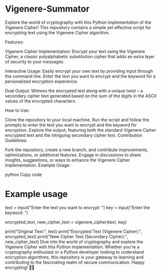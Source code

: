 # Vigenere-Summator
Explore the world of cryptography with this Python implementation of the Vigenere Cipher! This repository contains a simple yet effective script for encrypting text using the Vigenere Cipher algorithm.

Features:

Vigenere Cipher Implementation: Encrypt your text using the Vigenere Cipher, a classic polyalphabetic substitution cipher that adds an extra layer of security to your messages.

Interactive Usage: Easily encrypt your own text by providing input through the command line. Enter the text you want to encrypt and the keyword for a personalized encryption experience.

Dual Output: Witness the encrypted text along with a unique twist – a secondary cipher text generated based on the sum of the digits in the ASCII values of the encrypted characters.

How to Use:

Clone the repository to your local machine.
Run the script and follow the prompts to enter the text you want to encrypt and the keyword for encryption.
Explore the output, featuring both the standard Vigenere Cipher encrypted text and the intriguing secondary cipher text.
Contribution Guidelines:

Fork the repository, create a new branch, and contribute improvements, optimizations, or additional features.
Engage in discussions to share insights, suggestions, or ways to enhance the Vigenere Cipher implementation.
Example Usage:

python
Copy code
# Example usage
text = input("Enter the text you want to encrypt: ")
key = input("Enter the keyword: ")

encrypted_text, new_cipher_text = vigenere_cipher(text, key)

print("Original Text:", text)
print("Encrypted Text (Vigenere Cipher):", encrypted_text)
print("New Cipher Text (Secondary Cipher):", new_cipher_text)
Dive into the world of cryptography and explore the Vigenere Cipher with this Python implementation. Whether you're a cryptography enthusiast or a Python developer looking to understand encryption algorithms, this repository is your gateway to learning and contributing to the fascinating realm of secure communication. Happy encrypting! 🔐🐍






